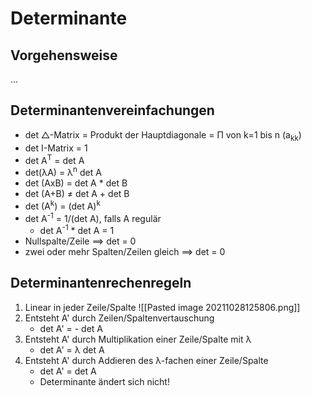 # Determinante
## Vorgehensweise
...

## Determinantenvereinfachungen
+ det △-Matrix = Produkt der Hauptdiagonale = Π von k=1 bis n (a<sub>kk</sub>)
+ det I-Matrix = 1
+ det A<sup>T</sup> = det A
+ det(λA) = λ<sup>n</sup> det A
+ det (AxB) = det A * det B
+ det (A+B) ≠ det A + det B
+ det (A<sup>k</sup>) = (det A)<sup>k</sup>
+ det A<sup>-1</sup> = 1/(det A), falls A regulär
	+ det A<sup>-1</sup> * det A = 1
+ Nullspalte/Zeile ==> det = 0
+ zwei oder mehr Spalten/Zeilen gleich ==> det = 0

## Determinantenrechenregeln
1. Linear in jeder Zeile/Spalte
![[Pasted image 20211028125806.png]]
2. Entsteht A' durch Zeilen/Spaltenvertauschung
	+ det A' = - det A
3. Entsteht A' durch Multiplikation einer Zeile/Spalte mit λ
	+ det A' = λ det A
4. Entsteht A' durch Addieren des λ-fachen einer Zeile/Spalte
	+ det A' = det A
	+ Determinante ändert sich nicht!
